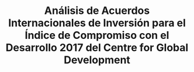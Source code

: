---
title: 'Análisis de Acuerdos Internacionales de Inversión para el Índice de Compromiso con el Desarrollo 2017 del Centre for Global Development'
description: 'Metodología para analizar la inclusión del enfoque de desarrollo sostenible en los Acuerdos Internacionales de Inversión (IIAs)'
link: /documentos/Methodology-for-IIAs-analysis_CGD_CDI-Index_2017-by-CIECODE.pdf
tags:
    - coherencia-de-politicas
    - comercio-internacional
createdAt: 2025-08-22
---